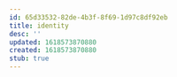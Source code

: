 ```yaml
---
id: 65d33532-82de-4b3f-8f69-1d97c8df92eb
title: identity
desc: ''
updated: 1618573870880
created: 1618573870880
stub: true
---
```


